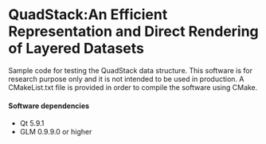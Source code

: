 # QuadStack:An Efficient Representation and Direct Rendering of Layered Datasets

Sample code for testing the QuadStack data structure. This software is for research purpose only and it is not intended to be used in production. A CMakeList.txt file is provided in order to compile the software using CMake.

#### Software dependencies

- Qt 5.9.1
- GLM 0.9.9.0 or higher